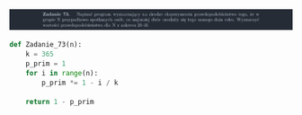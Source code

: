 <picture>
  <source srcset="../../srt/zbior_zadan/73.png" media="(prefers-color-scheme: light)">
  <source srcset="../../srt/zbior_zadan/black_73.png" media="(prefers-color-scheme: dark)">
  <img src="../../srt/zbior_zadan/black_73.png" alt="zadanie 73">
</picture>

```python
def Zadanie_73(n):
    k = 365
    p_prim = 1
    for i in range(n):
        p_prim *= 1 - i / k

    return 1 - p_prim



```